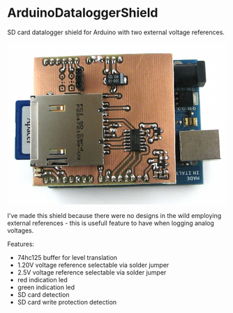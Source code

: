 ArduinoDataloggerShield
=======================

SD card datalogger shield for Arduino with two external voltage references. 

![](img/datalogger-shield.jpg)

I've made this shield because there were no designs in the wild employing external references - this is usefull feature to have when logging analog voltages.

Features: 
 * 74hc125 buffer for level translation
 * 1.20V voltage reference selectable via solder jumper
 * 2.5V voltage reference selectable via solder jumper
 * red indication led
 * green indication led
 * SD card detection
 * SD card write protection detection 

